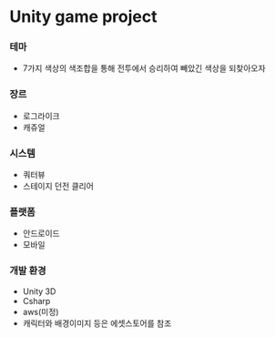# Unity game project

### 테마 
- 7가지 색상의 색조합을 통해 전투에서 승리하여 빼았긴 색상을 되찾아오자
### 장르 
- 로그라이크 
- 캐쥬얼
### 시스템 
- 쿼터뷰 
- 스테이지 던전 클리어
### 플랫폼 
- 안드로이드 
- 모바일
### 개발 환경
- Unity 3D
- Csharp
- aws(미정)
- 캐릭터와 배경이미지 등은 에셋스토어를 참조
